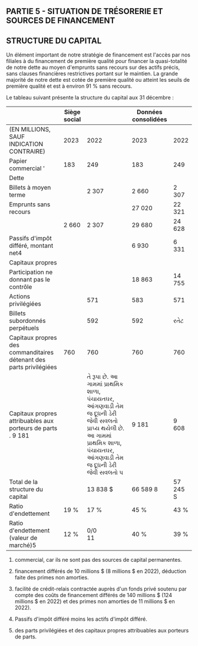 ## PARTIE 5 - SITUATION DE TRÉSORERIE ET SOURCES DE FINANCEMENT

## STRUCTURE DU CAPITAL

Un élément important de notre stratégie de financement est l'accès par nos filiales à du financement de première qualité pour financer la quasi-totalité de notre dette au moyen d'emprunts sans recours sur des actifs précis, sans clauses financières restrictives portant sur le maintien. La grande majorité de notre dette est cotée de première qualité ou atteint les seuils de première qualité et est à environ 91 % sans recours.

Le tableau suivant présente la structure du capital aux 31 décembre :

|                                                                     | Siège social |                                                                                                                                                                               | Données consolidées |          |
|---------------------------------------------------------------------|--------------|-------------------------------------------------------------------------------------------------------------------------------------------------------------------------------|---------------------|----------|
| (EN MILLIONS, SAUF INDICATION CONTRAIRE)                            | 2023         | 2022                                                                                                                                                                          | 2023                | 2022     |
| Papier commercial '                                                 | 183          | 249                                                                                                                                                                           | 183                 | 249      |
| Dette                                                               |              |                                                                                                                                                                               |                     |          |
| Billets à moyen terme                                               |              | 2 307                                                                                                                                                                         | 2 660               | 2 307    |
| Emprunts sans recours                                               |              |                                                                                                                                                                               | 27 020              | 22 321   |
|                                                                     | 2 660        | 2 307                                                                                                                                                                         | 29 680              | 24 628   |
| Passifs d'impôt différé, montant net4                               |              |                                                                                                                                                                               | 6 930               | 6 331    |
| Capitaux propres                                                    |              |                                                                                                                                                                               |                     |          |
| Participation ne donnant pas le contrôle                            |              |                                                                                                                                                                               | 18 863              | 14 755   |
| Actions privilégiées                                                |              | 571                                                                                                                                                                           | 583                 | 571      |
| Billets subordonnés perpétuels                                      |              | 592                                                                                                                                                                           | 592                 | રતેટ     |
| Capitaux propres des commanditaires détenant des parts privilégiées | 760          | 760                                                                                                                                                                           | 760                 | 760      |
| Capitaux propres attribuables aux porteurs de parts  . 9 181        |              | તે રૂપા છે. આ ગામમાં પ્રાથમિક શાળા, પંચાયતઘર, આંગણવાડી તેમ જ દૂધની ડેરી જેવી સવલતો પ્રાપ્ય થયેલી છે. આ ગામમાં પ્રાથમિક શાળા, પંચાયતઘર, આંગણવાડી તેમ જ દૂધની ડેરી જેવી સવલતો પ | 9 181               | 9 608    |
| Total de la structure du capital                                    |              | 13 838 \$                                                                                                                                                                     | 66 589 8            | 57 245 S |
| Ratio d'endettement                                                 | 19 %         | 17 %                                                                                                                                                                          | 45 %                | 43 %     |
| Ratio d'endettement (valeur de marché)5                             | 12 %         | 0/0<br>11                                                                                                                                                                     | 40 %                | 39 %     |

1) commercial, car ils ne sont pas des sources de capital permanentes.

2) financement différés de 10 millions \$ (8 millions \$ en 2022), déduction faite des primes non amorties.

3) facilité de crédit-relais contractée auprès d'un fonds privé soutenu par compte des coûts de financement différés de 140 millions \$ (124 millions \$ en 2022) et des primes non amorties de 11 millions \$ en 2022).

4) Passifs d'impôt différé moins les actifs d'impôt différé.

5) des parts privilégiées et des capitaux propres attribuables aux porteurs de parts.